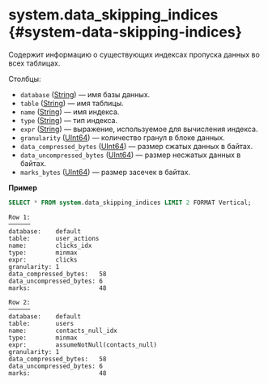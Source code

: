 # system.data_skipping_indices {#system-data-skipping-indices}

Содержит информацию о существующих индексах пропуска данных во всех таблицах.

Столбцы:

-   `database` ([String](../../sql-reference/data-types/string.md)) — имя базы данных.
-   `table` ([String](../../sql-reference/data-types/string.md)) — имя таблицы.
-   `name` ([String](../../sql-reference/data-types/string.md)) — имя индекса.
-   `type` ([String](../../sql-reference/data-types/string.md)) — тип индекса.
-   `expr` ([String](../../sql-reference/data-types/string.md)) — выражение, используемое для вычисления индекса.
-   `granularity` ([UInt64](../../sql-reference/data-types/int-uint.md)) — количество гранул в блоке данных.
-   `data_compressed_bytes` ([UInt64](../../sql-reference/data-types/int-uint.md)) — размер сжатых данных в байтах.
-   `data_uncompressed_bytes` ([UInt64](../../sql-reference/data-types/int-uint.md)) — размер несжатых данных в байтах.
-   `marks_bytes` ([UInt64](../../sql-reference/data-types/int-uint.md)) — размер засечек в байтах.

**Пример**

```sql
SELECT * FROM system.data_skipping_indices LIMIT 2 FORMAT Vertical;
```

```text
Row 1:
──────
database:    default
table:       user_actions
name:        clicks_idx
type:        minmax
expr:        clicks
granularity: 1
data_compressed_bytes:   58
data_uncompressed_bytes: 6
marks:                   48

Row 2:
──────
database:    default
table:       users
name:        contacts_null_idx
type:        minmax
expr:        assumeNotNull(contacts_null)
granularity: 1
data_compressed_bytes:   58
data_uncompressed_bytes: 6
marks:                   48
```
